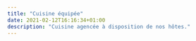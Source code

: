```yaml
---
title: "Cuisine équipée"
date: 2021-02-12T16:16:34+01:00
description: "Cuisine agencée à disposition de nos hôtes."
---
```


